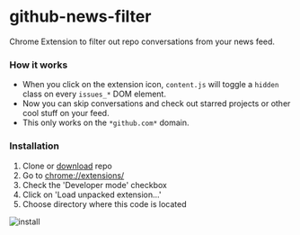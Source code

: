 # github-news-filter

Chrome Extension to filter out repo conversations from your news feed.

### How it works

- When you click on the extension icon, `content.js` will toggle a `hidden` class on every `issues_*` DOM element.
- Now you can skip conversations and check out starred projects or other cool stuff on your feed.
- This only works on the `*github.com*` domain.

### Installation

1. Clone or [download](https://github.com/rodowi/github-news-filter/releases) repo
2. Go to [chrome://extensions/](chrome://extensions/)
3. Check the 'Developer mode' checkbox
4. Click on 'Load unpacked extension...'
5. Choose directory where this code is located

![install](https://raw.githubusercontent.com/rodowi/github-news-filter/master/install.png)
